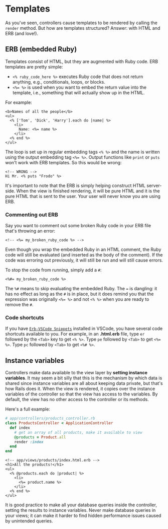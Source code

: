 # Templates

As you've seen, controllers cause templates to be rendered by calling the
`render` method. But how are templates structured? Answer: with HTML and ERB
(and love!).

## ERB (embedded Ruby)

Templates consist of HTML, but they are augmented with Ruby code. ERB templates
are pretty simple:

* `<% ruby_code_here %>` executes Ruby code that does not return anything, e.g.,
  conditionals, loops, or blocks.
* `<%= %>` is used when you want to embed the return value into the template,
  i.e., something that will actually show up in the HTML.

For example:

```erb
<b>Names of all the people</b>
<ul>
  <% ['Tom', 'Dick', 'Harry'].each do |name| %>
    <li>
      Name: <%= name %>
    </li>
  <% end %>
</ul>
```

The loop is set up in regular embedding tags `<% %>` and the name is written
using the output embedding tag `<%= %>`. Output functions like `print` or `puts`
won't work with ERB templates. So this would be wrong:

```erb
<!-- WRONG -->
Hi Mr. <% puts "Frodo" %>
```

It's important to note that the ERB is simply helping construct HTML
server-side.  When the view is finished rendering, it will be pure HTML and it
is the pure HTML that is sent to the user. Your user will never know you are
using ERB.

### Commenting out ERB

Say you want to comment out some broken Ruby code in your ERB file that's
throwing an error:

```erb
<!-- <%= my_broken_ruby_code %> -->
```

Even though you wrap the embedded Ruby in an HTML comment, the Ruby code will
still be evaluated (and inserted as the body of the comment). If the code was
erroring out previously, it will still be run and will still cause errors.

To stop the code from running, simply add a `#`:

```erb
<%#= my_broken_ruby_code %>
```

The `%#` means to skip evaluating the embedded Ruby. The `=` is dangling: it has
no effect as long as the `#` is in place, but it does remind you that the
expression was originally `<%= %>` and not `<% %>` when you are ready to remove
the `#`.

### Code shortcuts

If you have [`Erb-VSCode Snippets`] installed in VSCode, you have several code
shortcuts available to you. For example, in an __.html.erb__ file, type `er`
followed by the `<Tab>` key to get `<% %>`. Type `pe` followed by `<Tab>` to get
`<%= %>`. Type `pc` followed by `<Tab>` to get `<%# %>`.

## Instance variables

Controllers make data available to the view layer by **setting instance
variables**. It may seem a bit silly that this is the mechanism by which data is
shared since instance variables are all about keeping data private, but that's
how Rails does it. When the view is rendered, it copies over the instance
variables of the controller so that the view has access to the variables. By
default, the view has no other access to the controller or its methods.

Here's a full example:

```ruby
# app/controllers/products_controller.rb
class ProductsController < ApplicationController
  def index
    # get an array of all products, make it available to view
    @products = Product.all
    render :index
  end
end
```

```erb
<!-- app/views/products/index.html.erb -->
<h1>All the products!</h1>
<ul>
  <% @products.each do |product| %>
    <li>
      <%= product.name %>
    </li>
  <% end %>
</ul>
```

It is good practice to make all your database queries inside the controller,
setting the results to instance variables. Never make database queries in your
views; it can make it harder to find hidden performance issues caused by
unintended queries.

[`Erb-VSCode Snippets`]: https://marketplace.visualstudio.com/items?itemName=ZneuRay.erb-vscode-snippets
